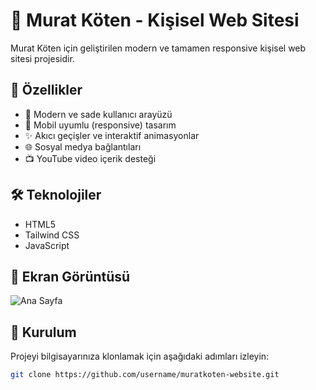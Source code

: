 # 🌟 Murat Köten - Kişisel Web Sitesi

Murat Köten için geliştirilen modern ve tamamen responsive kişisel web sitesi projesidir.

## 🚀 Özellikler

- 🎨 Modern ve sade kullanıcı arayüzü
- 📱 Mobil uyumlu (responsive) tasarım
- ✨ Akıcı geçişler ve interaktif animasyonlar
- 🌐 Sosyal medya bağlantıları
- 📺 YouTube video içerik desteği

## 🛠️ Teknolojiler

- HTML5
- Tailwind CSS
- JavaScript

## 📸 Ekran Görüntüsü

![Ana Sayfa](screenshot.png)

## 🔧 Kurulum

Projeyi bilgisayarınıza klonlamak için aşağıdaki adımları izleyin:

```bash
git clone https://github.com/username/muratkoten-website.git

